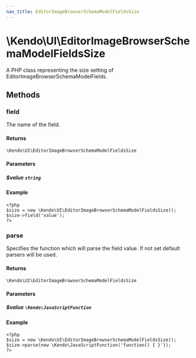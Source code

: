 ```yaml
---
nav_title: EditorImageBrowserSchemaModelFieldsSize
---
```


# \Kendo\UI\EditorImageBrowserSchemaModelFieldsSize

A PHP class representing the size setting of EditorImageBrowserSchemaModelFields.


## Methods

### field
The name of the field.

#### Returns
`\Kendo\UI\EditorImageBrowserSchemaModelFieldsSize`

#### Parameters

##### $value `string`



#### Example 
    <?php
    $size = new \Kendo\UI\EditorImageBrowserSchemaModelFieldsSize();
    $size->field('value');
    ?>

### parse
Specifies the function which will parse the field value. If not set default parsers will be used.

#### Returns
`\Kendo\UI\EditorImageBrowserSchemaModelFieldsSize`

#### Parameters

##### $value `\Kendo\JavaScriptFunction`



#### Example 
    <?php
    $size = new \Kendo\UI\EditorImageBrowserSchemaModelFieldsSize();
    $size->parse(new \Kendo\JavaScriptFunction('function() { }'));
    ?>


